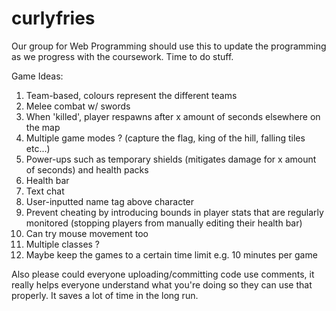 # curlyfries
Our group for Web Programming should use this to update the programming as we progress with the coursework.
Time to do stuff.



Game Ideas:
1. Team-based, colours represent the different teams 
2. Melee combat w/ swords 
3. When 'killed', player respawns after x amount of seconds elsewhere on the map 
4. Multiple game modes ? (capture the flag, king of the hill, falling tiles etc...)
5. Power-ups such as temporary shields (mitigates damage for x amount of seconds) and health packs 
6. Health bar 
7. Text chat 
8. User-inputted name tag above character
9. Prevent cheating by introducing bounds in player stats that are regularly monitored (stopping players from manually editing their health bar)
10. Can try mouse movement too
11. Multiple classes ?
12. Maybe keep the games to a certain time limit e.g. 10 minutes per game


Also please could everyone uploading/committing code use comments, it really helps everyone understand what you're doing so they can use that properly. It saves a lot of time in the long run. 
